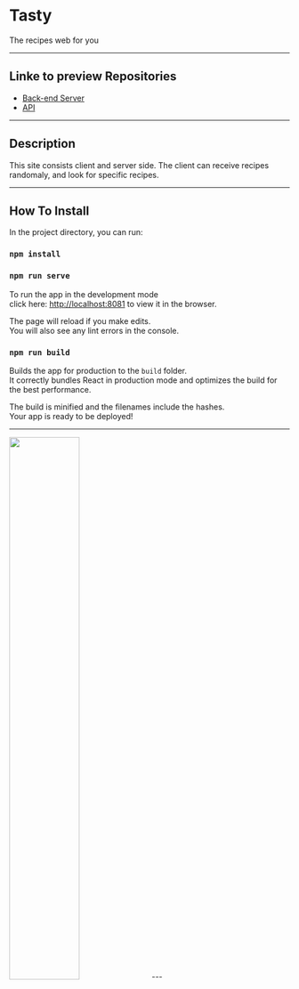 
# Tasty

The recipes web for you
____________________________________________


## Linke to preview Repositories

- [Back-end Server](https://github.com/SISE-Web-Development-Environments/assignment-3-2-yarin-dana)
- [API](https://app.swaggerhub.com/apis-docs/danaSror/Assigment3.1/1.0.0)

---

##  Description

 This site consists client and server side. 
 The client can receive recipes randomaly, and look for specific recipes.

---

##  How To Install



In the project directory, you can run:

### `npm install`
### `npm run serve`

To run the app in the development mode<br>
click here:  [http://localhost:8081](http://localhost:8081) to view it in the browser.<br>

The page will reload if you make edits.<br>
You will also see any lint errors in the console.

### `npm run build`

Builds the app for production to the `build` folder.<br>
It correctly bundles React in production mode and optimizes the build for the best performance.

The build is minified and the filenames include the hashes.<br>
Your app is ready to be deployed!

---
<img src="https://res.cloudinary.com/dfgjujaok/image/upload/v1613388480/Screenshot_9_x3qjax.jpg" height="50%"  />
---



